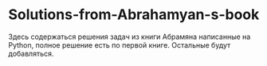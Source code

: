 # Solutions-from-Abrahamyan-s-book
Здесь содержаться решения задач из книги Абрамяна написанные на Python, полное решение есть по первой книге. 
Остальные будут добавляться. 
